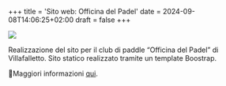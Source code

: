 +++
title = 'Sito web: Officina del Padel'
date = 2024-09-08T14:06:25+02:00
draft = false
+++

![](../../images/projects/officinadelpadel.png)

Realizzazione del sito per il club di paddle “Officina del Padel” di Villafalletto. Sito statico realizzato tramite un template Boostrap.

📍Maggiori informazioni [qui](https://officinadelpadel.it/).
